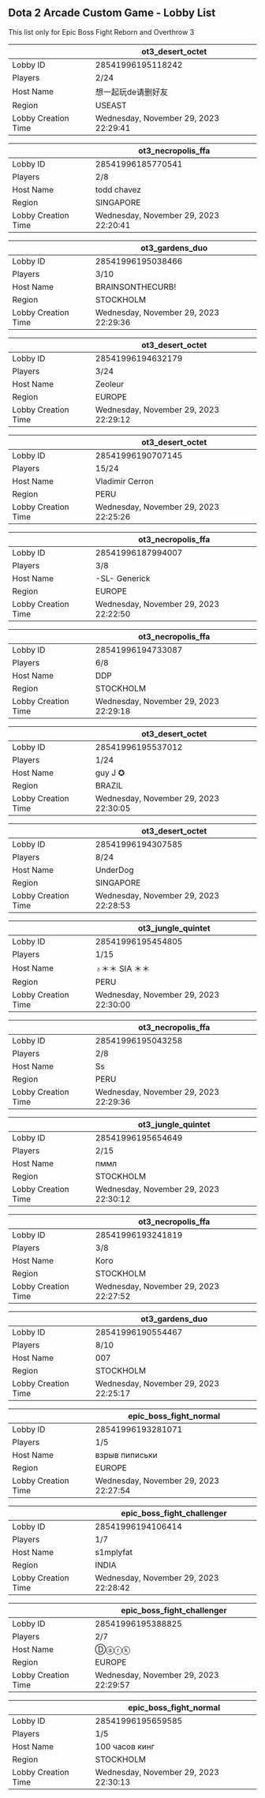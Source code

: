 ## Dota 2 Arcade Custom Game - Lobby List

This list only for Epic Boss Fight Reborn and Overthrow 3

|  | ot3_desert_octet |
| ------ | ------ |
| Lobby ID | 28541996195118242 |
| Players | 2/24 |
| Host Name | 想一起玩de请删好友 |
| Region | USEAST |
| Lobby Creation Time | Wednesday, November 29, 2023 22:29:41 |


|  | ot3_necropolis_ffa |
| ------ | ------ |
| Lobby ID | 28541996185770541 |
| Players | 2/8 |
| Host Name | todd chavez |
| Region | SINGAPORE |
| Lobby Creation Time | Wednesday, November 29, 2023 22:20:41 |


|  | ot3_gardens_duo |
| ------ | ------ |
| Lobby ID | 28541996195038466 |
| Players | 3/10 |
| Host Name | BRAINSONTHECURB! |
| Region | STOCKHOLM |
| Lobby Creation Time | Wednesday, November 29, 2023 22:29:36 |


|  | ot3_desert_octet |
| ------ | ------ |
| Lobby ID | 28541996194632179 |
| Players | 3/24 |
| Host Name | Zeoleur |
| Region | EUROPE |
| Lobby Creation Time | Wednesday, November 29, 2023 22:29:12 |


|  | ot3_desert_octet |
| ------ | ------ |
| Lobby ID | 28541996190707145 |
| Players | 15/24 |
| Host Name | Vladimir Cerron |
| Region | PERU |
| Lobby Creation Time | Wednesday, November 29, 2023 22:25:26 |


|  | ot3_necropolis_ffa |
| ------ | ------ |
| Lobby ID | 28541996187994007 |
| Players | 3/8 |
| Host Name | -SL- Generick |
| Region | EUROPE |
| Lobby Creation Time | Wednesday, November 29, 2023 22:22:50 |


|  | ot3_necropolis_ffa |
| ------ | ------ |
| Lobby ID | 28541996194733087 |
| Players | 6/8 |
| Host Name | DDP |
| Region | STOCKHOLM |
| Lobby Creation Time | Wednesday, November 29, 2023 22:29:18 |


|  | ot3_desert_octet |
| ------ | ------ |
| Lobby ID | 28541996195537012 |
| Players | 1/24 |
| Host Name | guy J ✪ |
| Region | BRAZIL |
| Lobby Creation Time | Wednesday, November 29, 2023 22:30:05 |


|  | ot3_desert_octet |
| ------ | ------ |
| Lobby ID | 28541996194307585 |
| Players | 8/24 |
| Host Name | UnderDog |
| Region | SINGAPORE |
| Lobby Creation Time | Wednesday, November 29, 2023 22:28:53 |


|  | ot3_jungle_quintet |
| ------ | ------ |
| Lobby ID | 28541996195454805 |
| Players | 1/15 |
| Host Name | ♁＊＊ SIA ＊＊ |
| Region | PERU |
| Lobby Creation Time | Wednesday, November 29, 2023 22:30:00 |


|  | ot3_necropolis_ffa |
| ------ | ------ |
| Lobby ID | 28541996195043258 |
| Players | 2/8 |
| Host Name | Ss |
| Region | PERU |
| Lobby Creation Time | Wednesday, November 29, 2023 22:29:36 |


|  | ot3_jungle_quintet |
| ------ | ------ |
| Lobby ID | 28541996195654649 |
| Players | 2/15 |
| Host Name | пммл |
| Region | STOCKHOLM |
| Lobby Creation Time | Wednesday, November 29, 2023 22:30:12 |


|  | ot3_necropolis_ffa |
| ------ | ------ |
| Lobby ID | 28541996193241819 |
| Players | 3/8 |
| Host Name | Кого |
| Region | STOCKHOLM |
| Lobby Creation Time | Wednesday, November 29, 2023 22:27:52 |


|  | ot3_gardens_duo |
| ------ | ------ |
| Lobby ID | 28541996190554467 |
| Players | 8/10 |
| Host Name | 007 |
| Region | STOCKHOLM |
| Lobby Creation Time | Wednesday, November 29, 2023 22:25:17 |


|  | epic_boss_fight_normal |
| ------ | ------ |
| Lobby ID | 28541996193281071 |
| Players | 1/5 |
| Host Name | взрыв пиписьки |
| Region | EUROPE |
| Lobby Creation Time | Wednesday, November 29, 2023 22:27:54 |


|  | epic_boss_fight_challenger |
| ------ | ------ |
| Lobby ID | 28541996194106414 |
| Players | 1/7 |
| Host Name | s1mplyfat |
| Region | INDIA |
| Lobby Creation Time | Wednesday, November 29, 2023 22:28:42 |


|  | epic_boss_fight_challenger |
| ------ | ------ |
| Lobby ID | 28541996195388825 |
| Players | 2/7 |
| Host Name | Ⓓⓐⓡⓚ |
| Region | EUROPE |
| Lobby Creation Time | Wednesday, November 29, 2023 22:29:57 |


|  | epic_boss_fight_normal |
| ------ | ------ |
| Lobby ID | 28541996195659585 |
| Players | 1/5 |
| Host Name | 100 часов кинг |
| Region | STOCKHOLM |
| Lobby Creation Time | Wednesday, November 29, 2023 22:30:13 |


